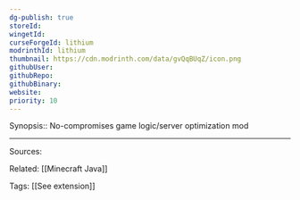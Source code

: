 ```yaml
---
dg-publish: true
storeId: 
wingetId: 
curseForgeId: lithium
modrinthId: lithium
thumbnail: https://cdn.modrinth.com/data/gvQqBUqZ/icon.png
githubUser: 
githubRepo: 
githubBinary: 
website: 
priority: 10
---
```


Synopsis:: No-compromises game logic/server optimization mod


---


Sources:

Related:
[[Minecraft Java]]

Tags:
[[See extension]]
